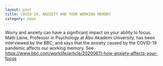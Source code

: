 ```yaml
---
layout: post
title: COVID-19, ANXIETY AND YOUR WORKING MEMORY
category: news
---
```

Worry and anxiety can have a significant impact on your ability to focus. Matti Laine, Professor in Psychology at Åbo Akademi University, has been interviewed by the BBC, and says that the anxiety caused by the COVID-19 pandemic affects our working memory. See https://www.bbc.com/worklife/article/20200611-how-anxiety-affects-your-focus
